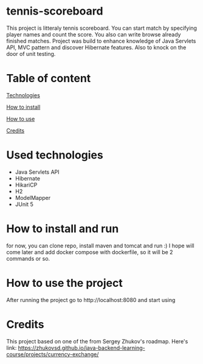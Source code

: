 # tennis-scoreboard

This project is litteraly tennis scoreboard. You can start match by specifying player names and count the score. You also can write browse already finished matches. 
Project was build to enhance knowledge of Java Servlets API, MVC pattern and discover Hibernate features. Also to knock on the door of unit testing.

# Table of content

[Technologies](#used-technologies)

[How to install](#how-to-install-and-run)

[How to use](#how-to-use-the-project)

[Credits](#credits)

# Used technologies

- Java Servlets API
- Hibernate
- HikariCP
- H2
- ModelMapper
- JUnit 5

# How to install and run

for now, you can clone repo, install maven and tomcat and run :)
I hope will come later and add docker compose with dockerfile, so it will be 2 commands or so.

# How to use the project

After running the project go to http://localhost:8080 and start using

# Credits

This project based on one of the from Sergey Zhukov's roadmap.
Here's link:
https://zhukovsd.github.io/java-backend-learning-course/projects/currency-exchange/
